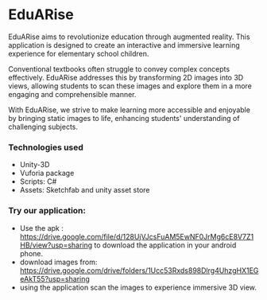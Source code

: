# EduARise
EduARise aims to revolutionize education through augmented reality. This application is designed to create an interactive and immersive learning experience for elementary school children.

Conventional textbooks often struggle to convey complex concepts effectively. EduARise addresses this by transforming 2D images into 3D views, allowing students to scan these images and explore them in a more engaging and comprehensible manner.

With EduARise, we strive to make learning more accessible and enjoyable by bringing static images to life, enhancing students' understanding of challenging subjects.

### Technologies used 
- Unity-3D
- Vuforia package 
- Scripts: C# 
- Assets: Sketchfab and unity asset store

### Try our application: 
- Use the apk : https://drive.google.com/file/d/128UjVJcsFuAM5EwNF0JrMg6cE8V7Z1HB/view?usp=sharing to download the application in your android phone. 
- download images from: https://drive.google.com/drive/folders/1Ucc53Rxds898Dlrg4UhzgHX1EGeAkT55?usp=sharing
- using the application scan the images to experience immersive 3D view.
